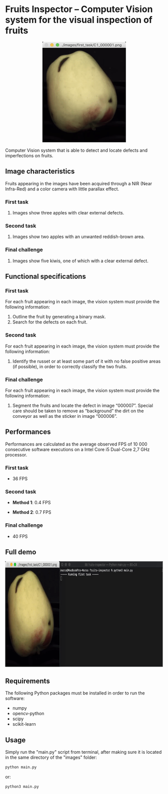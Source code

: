 # Fruits Inspector – Computer Vision system for the visual inspection of fruits
<p align="center">
  <img src="https://github.com/bobcorn/fruits-inspector/blob/master/demo/gifs/thumb.gif">
</p>

Computer Vision system that is able to detect and locate defects and imperfections on fruits.

## Image characteristics
Fruits appearing in the images have been acquired through a NIR (Near Infra-Red) and a color camera with little parallax effect.

### First task
1. Images show three apples with clear external defects.

### Second task
1. Images show two apples with an unwanted reddish-brown area.

### Final challenge
1. Images show five kiwis, one of which with a clear external defect.

## Functional specifications
### First task
For each fruit appearing in each image, the vision system must provide the following information:

1. Outline the fruit by generating a binary mask.
2. Search for the defects on each fruit.

### Second task
For each fruit appearing in each image, the vision system must provide the following information:

1. Identify the russet or at least some part of it with no false positive areas (if possible), in order to correctly classify the two fruits.

### Final challenge
For each fruit appearing in each image, the vision system must provide the following information:

1. Segment the fruits and locate the defect in image “000007”. Special care should be taken to remove as “background” the dirt on the conveyor as well as the sticker in image “000006”.

## Performances
Performances are calculated as the average observed FPS of 10 000 consecutive software executions on a Intel Core i5 Dual-Core 2,7 GHz processor.

### First task
* 36 FPS

### Second task
* **Method 1**: 0.4 FPS

* **Method 2**: 0.7 FPS

### Final challenge
* 40 FPS

## Full demo

<p align="center">
  <img src="https://github.com/bobcorn/fruits-inspector/blob/master/demo/gifs/full.gif">
</p>

## Requirements
The following Python packages must be installed in order to run the software:

* numpy
* opencv-python
* scipy
* scikit-learn

## Usage
Simply run the "main.py" script from terminal, after making sure it is located in the same directory of the "images" folder:

```bash
python main.py
```

or:

```bash
python3 main.py
```

